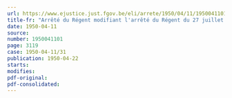 ```yaml
---
url: https://www.ejustice.just.fgov.be/eli/arrete/1950/04/11/1950041101/justel
title-fr: "Arrêté du Régent modifiant l'arrêté du Régent du 27 juillet 1946 déterminant la compétence et le ressort des diverses commissions paritaires instituées en exécution de l'arrêté-loi du 9 juin 1945 (annulé par l'arrêt du Conseil d'Etat du 17-04-1951, art. 1 ; voir M.B. du 10-06-1951, p. 4639)"
date: 1950-04-11
source:
number: 1950041101
page: 3119
case: 1950-04-11/31
publication: 1950-04-22
starts:
modifies:
pdf-original:
pdf-consolidated:
---
```


